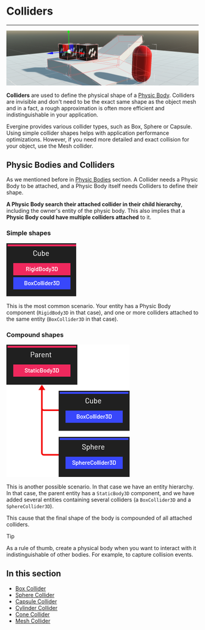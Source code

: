 # Colliders
---

![Colliders](imges/../images/colliders.png)

**Colliders** are used to define the physical shape of a [Physic Body](../physic_bodies/index.md). Colliders are invisible and don't need to be the exact same shape as the object mesh and in a fact, a rough approximation is often more efficient and indistinguishable in your application.

Evergine provides various collider types, such as Box, Sphere or Capsule. Using simple collider shapes helps with application performance optimizations. However, if you need more detailed and exact collision for your object, use the Mesh collider.


## Physic Bodies and Colliders

As we mentioned before in [Physic Bodies](../physic_bodies/index.md) section. A Collider needs a Physic Body to be attached, and a Physic Body itself needs Colliders to define their shape.

**A Physic Body search their attached collider in their child hierarchy**, including the owner's entity of the physic body. This also implies that a **Physic Body could have multiple colliders attached** to it.

### Simple shapes

![Simple Body](images/body_collider_simple.png)

This is the most common scenario. Your entity has a Physic Body component (`RigidBody3D` in that case), and one or more colliders attached to the same entity (`BoxCollider3D` in that case).

### Compound shapes

![Complex Body](images/body_collider_hierarchy.png)

This is another possible scenario. In that case we have an entity hierarchy. In that case, the parent entity has a `StaticBody3D` component, and we have added several entities containing several colliders (a `BoxCollider3D` and a `SphereCollider3D`).

This cause that the final shape of the body is compounded of all attached colliders. 

> [!TIP]
> As a rule of thumb, create a physical body when you want to interact with it indistinguishable of other bodies. For example, to capture collision events.

## In this section
* [Box Collider](box_collider.md)
* [Sphere Collider](sphere_collider.md)
* [Capsule Collider](capsule_collider.md)
* [Cylinder Collider](cylinder_collider.md)
* [Cone Collider](cone_collider.md)
* [Mesh Collider](mesh_collider.md)
